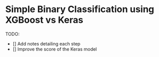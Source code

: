 # Simple Binary Classification using XGBoost vs Keras

TODO:

- [] Add notes detailing each step
- [] Improve the score of the Keras model
